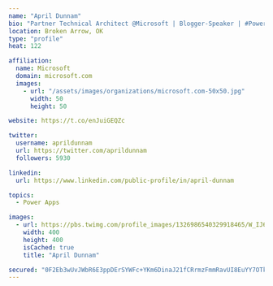 ```yaml
---
name: "April Dunnam"
bio: "Partner Technical Architect @Microsoft | Blogger-Speaker | #PowerApps, #PowerAutomate, #Office365, #SharePoint | #WIT | #Karaoke Queen"
location: Broken Arrow, OK
type: "profile"
heat: 122

affiliation:
  name: Microsoft
  domain: microsoft.com
  images:
    - url: "/assets/images/organizations/microsoft.com-50x50.jpg"
      width: 50
      height: 50

website: https://t.co/enJuiGEQZc

twitter:
  username: aprildunnam
  url: https://twitter.com/aprildunnam
  followers: 5930

linkedin:
  url: https://www.linkedin.com/public-profile/in/april-dunnam

topics:
  - Power Apps

images:
  - url: https://pbs.twimg.com/profile_images/1326986540329918465/W_IJ6Ih2_400x400.jpg
    width: 400
    height: 400
    isCached: true
    title: "April Dunnam"

secured: "0F2Eb3wUvJWbR6E3ppDErSYWFc+YKm6DinaJ21fCRrmzFmmRavUI8EuYY7OTknmmYTw/+EFC4C1vBPHglXZwYVWo97GZlEuMHCu3B/C08uBsigP2SUH6JRqKI0T8dUzcS65P6PUeDlzajn2MXJrqR76HRrm0hdy7CQrtVmr63Ds1axSimQRT9Ylxl9hkZJt7FmjljsBhm/Cxnr9r3CPGF6fMmMJxV6MmeAr7KBhEXnhuUtEbvWcePKimuglwdCXiLIdaKeNZlp6rIS8yXrXbZoNvhrUE/Z97O4DcYHQBH4cgMnmhgr2s9uPzg1WQreBbFErP9QjDNO8YDfoz2X/wIcxBTAZPiNAiBnD3BBPWm2tsi6D+dsANbh+OoSr/K0eSal9dnol5gfVFtIfpCWxUJksqJJmTVtHGY/a7p9NzNRQ=;76N9XYMFkneThTxj9Vm1DA=="
---
```


